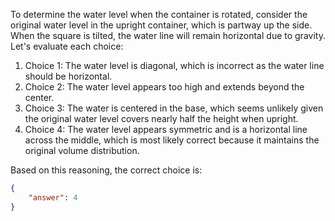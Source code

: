 To determine the water level when the container is rotated, consider the original water level in the upright container, which is partway up the side. When the square is tilted, the water line will remain horizontal due to gravity. Let's evaluate each choice:

1. Choice 1: The water level is diagonal, which is incorrect as the water line should be horizontal.
2. Choice 2: The water level appears too high and extends beyond the center.
3. Choice 3: The water is centered in the base, which seems unlikely given the original water level covers nearly half the height when upright.
4. Choice 4: The water level appears symmetric and is a horizontal line across the middle, which is most likely correct because it maintains the original volume distribution.

Based on this reasoning, the correct choice is:

```json
{
    "answer": 4
}
```